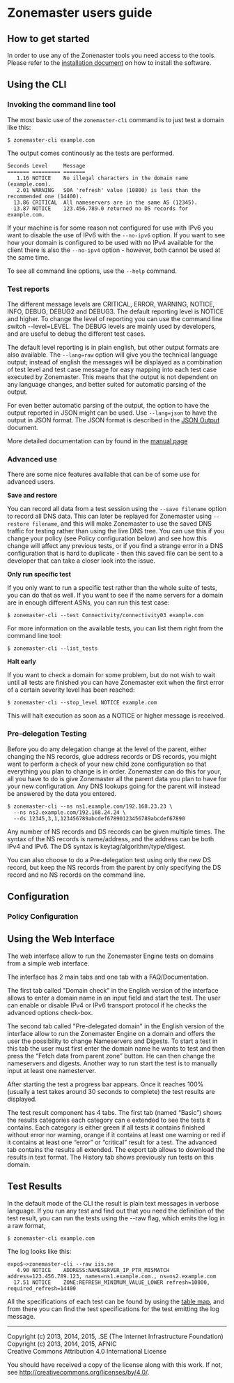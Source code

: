 # Zonemaster users guide

## How to get started

In order to use any of the Zonenaster tools you need access to the tools.
Please refer to the [installation document](installation.md) on how to
install the software.

## Using the CLI

### Invoking the command line tool

The most basic use of the `zonemaster-cli` command is to just test a domain
like this:

    $ zonemaster-cli example.com

The output comes continously as the tests are performed.

    Seconds Level     Message
    ======= ========= =======
       1.16 NOTICE    No illegal characters in the domain name (example.com).
       2.01 WARNING   SOA 'refresh' value (10800) is less than the recommended one (14400).
      13.86 CRITICAL  All nameservers are in the same AS (12345).
      13.87 NOTICE    123.456.789.0 returned no DS records for example.com.

If your machine is for some reason not configured for use with IPv6 you
want to disable the use of IPv6 with the `--no-ipv6` option. If you want
to see how your domain is configured to be used with no IPv4 available
for the client there is also the `--no-ipv4` option - however, both cannot
be used at the same time.

To see all command line options, use the `--help` command.

### Test reports

The different message levels are CRITICAL, ERROR, WARNING, NOTICE, INFO,
DEBUG, DEBUG2 and DEBUG3. The default reporting level is NOTICE and higher.
To change the level of reporting you can use the command line switch
--level=LEVEL. The DEBUG levels are mainly used by developers, and are
useful to debug the different test cases.

The default level reporting is in plain english, but other output formats
are also available. The `--lang=raw` option will give you the technical
language output; instead of english the messages will be displayed as a
combination of test level and test case message for easy mapping into each
test case executed by Zonemaster. This means that the output is not
dependent on any language changes, and better suited for automatic parsing
of the output.

For even better automatic parsing of the output, the option to have the
output reported in JSON might can be used. Use `--lang=json` to have the
output in JSON format. The JSON format is described in the
[JSON Output](json-output.md) document.

More detailed documentation can by found in the [manual page](zonemaster-cli.md)

### Advanced use

There are some nice features available that can be of some use for advanced
users.

**Save and restore**

You can record all data from a test session using the `--save
filename` option to record all DNS data. This can later be replayed for
Zonemaster using `--restore filename`, and this will make Zonemaster to
use the saved DNS traffic for testing rather than using the live DNS tree.
You can use this if you change your policy (see Policy configuration below)
and see how this change will affect any previous tests, or if you find a
strange error in a DNS configuration that is hard to duplicate - then this
saved file can be sent to a developer that can take a closer look into the
issue.

**Only run specific test**

If you only want to run a specific test rather than the whole suite of
tests, you can do that as well. If you want to see if the name servers for
a domain are in enough different ASNs, you can run this test case:

    $ zonemaster-cli --test Connectivity/connectivity03 example.com

For more information on the available tests, you can list them right from
the command line tool:

    $ zonemaster-cli --list_tests

**Halt early**

If you want to check a domain for some problem, but do not wish to wait
until all tests are finished you can have Zonemaster exit when the first
error of a certain severity level has been reached:

    $ zonemaster-cli --stop_level NOTICE example.com

This will halt execution as soon as a NOTICE or higher message is received.

### Pre-delegation Testing

Before you do any delegation change at the level of the parent, either
changing the NS records, glue address records or DS records, you might
want to perform a check of your new child zone configuration so that
everything you plan to change is in order. Zonemaster can do this for
your, all you have to do is give Zonemaster all the parent data you
plan to have for your new configuration. Any DNS lookups going for
the parent will instead be answered by the data you entered.

    $ zonemaster-cli --ns ns1.example.com/192.168.23.23 \
	  --ns ns2.example.com/192.168.24.24 \
	  --ds 12345,3,1,123456789abcdef67890123456789abcdef67890

Any number of NS records and DS records can be given multiple times.
The syntax of the NS records is name/address, and the address can be
both IPv4 and IPv6. The DS syntax is keytag/algorithm/type/digest.

You can also choose to do a Pre-delegation test using only the new DS
record, but keep the NS records from the parent by only specifying the
DS record and no NS records on the command line.

## Configuration

### Policy Configuration

## Using the Web Interface

The web interface allow to run the Zonemaster Engine tests on domains from a simple web interface.

The interface has 2 main tabs and one tab with a FAQ/Documentation.

The first tab called "Domain check" in the English version of the interface allows to enter a domain name in an input field and start the test. The user can enable or disable IPv4 or IPv6 transport protocol if he checks the advanced options check-box.

The second tab called "Pre-delegated domain" in the English version of the interface allow to run the Zonemaster Engine on a domain and offers the user the possibility to change Nameservers and Digests.
To start a test in this tab the user must first enter the domain name he wants to test and then press the “Fetch data from parent zone” button. He can then change the nameservers and digests.
Another way to run start the test is to manually input at least one namesterver.

After starting the test a progress bar appears. Once it reaches 100% (usually a test takes around 30 seconds to complete) the test results are displayed. 

The test result component has 4 tabs. The first tab (named “Basic”) shows the results categories each category can e extended to see the tests it contains. Each category is either green if all tests it contains finished without error nor warning, orange if it contains at least one warning or red if it contains at least one “error” or “critical” result for a test.
The advanced tab contains the results all extended. 
The export tab allows to download the results in text format.
The History tab shows previously run tests on this domain.

## Test Results

In the default mode of the CLI the result is plain text messages in verbose
language. If you run any test and find out that you need the definition of
the test result, you can run the tests using the --raw flag, which emits the
log in a raw format, 

    $ zonemaster-cli example.com

The log looks like this:

    expo$~>zonemaster-cli --raw iis.se
       4.90 NOTICE    ADDRESS:NAMESERVER_IP_PTR_MISMATCH address=123.456.789.123, names=ns1.example.com., ns=ns2.example.com
      17.51 NOTICE    ZONE:REFRESH_MINIMUM_VALUE_LOWER refresh=10800, required_refresh=14400

All the specifications of each test can be found by using the [table map](https://github.com/dotse/zonemaster/blob/master/docs/specifications/tests/TestMessages.md),
and from there you can find the test specifications for the test emitting
the log message.


-------

Copyright (c) 2013, 2014, 2015, .SE (The Internet Infrastructure Foundation)  
Copyright (c) 2013, 2014, 2015, AFNIC  
Creative Commons Attribution 4.0 International License

You should have received a copy of the license along with this
work.  If not, see <http://creativecommons.org/licenses/by/4.0/>.
